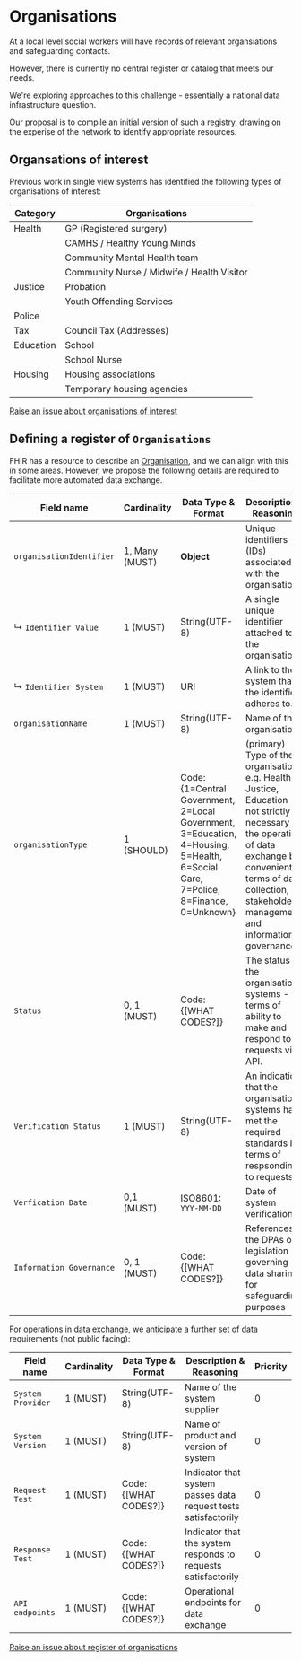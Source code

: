 # Organisations

At a local level social workers will have records of relevant organsiations and safeguarding contacts.

However, there is currently no central register or catalog that meets our needs.

We're exploring approaches to this challenge - essentially a national data infrastructure question.

Our proposal is to compile an initial version of such a registry, drawing on the experise of the network to identify appropriate resources.

## Organsations of interest

Previous work in single view systems has identified the following types of organisations of interest:

|Category|Organisations|
|---|-------|
|Health| GP (Registered surgery)|
||CAMHS / Healthy Young Minds|
||Community Mental Health team|
||Community Nurse / Midwife / Health Visitor|
|Justice|Probation|
||Youth Offending Services|
|Police||
|Tax|Council Tax (Addresses)|
|Education|School|
||School Nurse|
|Housing|Housing associations|
||Temporary housing agencies|

<a href="https://github.com/SocialCareData/taxonomy/issues/new?template=content_issue.yml&title=Organisations%20of%20interest:%20" class="web-button" target="_blank">Raise an issue about organisations of interest</a>

## Defining a register of `Organisations`

FHIR has a resource to describe an [Organisation](https://www.hl7.org/fhir/organization.html), and we can align with this in some areas. However, we propose the following details are required to facilitate more automated data exchange.

|Field name|Cardinality|Data Type & Format|Description & Reasoning|Priority|
|-----------------------|-----------|------------------|-----------------------|---------|
|`organisationIdentifier`|1, Many (MUST)|**Object**|Unique identifiers (IDs) associated with the organisation.|1|
|↳ `Identifier Value`|1 (MUST)|String(UTF-8)|A single unique identifier attached to the organisation.|1|
|↳ `Identifier System`|1 (MUST)|URI|A link to the system that the identifier adheres to.|1|
|`organisationName`|1 (MUST)|String(UTF-8)|Name of the organisation|1|
|`organisationType`|1 (SHOULD)|Code: {1=Central Government, 2=Local Government, 3=Education, 4=Housing, 5=Health, 6=Social Care, 7=Police, 8=Finance, 0=Unknown}|(primary) Type of the organisation e.g. Health, Justice, Education - not strictly necessary for the operation of data exchange but convenient in terms of data collection, stakeholder management and information governance.|1|
|`Status`|0, 1 (MUST)|Code: {[WHAT CODES?]}|The status of the organisation's systems - in terms of ability to make and respond to requests via API.|0|
|`Verification Status`|1 (MUST)|String(UTF-8)|An indication that the organisation's systems have met the required standards in terms of respsonding to requests.|0|
|`Verfication Date`|0,1 (MUST)|ISO8601: `YYY-MM-DD`|Date of system verification|0|
|`Information Governance`|0, 1 (MUST)|Code: {[WHAT CODES?]}|References to the DPAs or legislation governing data sharing for safeguarding purposes|0|

For operations in data exchange, we anticipate a further set of data requirements (not public facing):

|Field name|Cardinality|Data Type & Format|Description & Reasoning|Priority|
|-----------------------|-----------|------------------|-----------------------|---------|
|`System Provider`|1 (MUST)|String(UTF-8)|Name of the system supplier|0|
|`System Version`|1 (MUST)|String(UTF-8)|Name of product and version of system|0|
|`Request Test`|1 (MUST)|Code: {[WHAT CODES?]}|Indicator that system passes data request tests satisfactorily|0|
|`Response Test`|1 (MUST)|Code: {[WHAT CODES?]}|Indicator that the system responds to requests satisfactorily|0|
|`API endpoints`|1 (MUST)|Code: {[WHAT CODES?]}|Operational endpoints for data exchange|0|

<a href="https://github.com/SocialCareData/taxonomy/issues/new?template=content_issue.yml&title=Organisations%20Register:%20" class="web-button" target="_blank">Raise an issue about register of organisations</a>
